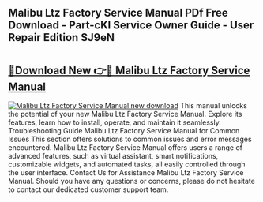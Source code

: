## Malibu Ltz Factory Service Manual PDf Free Download - Part-cKl Service Owner Guide - User Repair Edition SJ9eN

# <h2><a href="http://bc68807.oget.top/?id=Malibu+Ltz+Factory+Service+Manual">🔗Download New 👉🔴 Malibu Ltz Factory Service Manual</a></h2>

[![Malibu Ltz Factory Service Manual new download](https://i.imgur.com/5g1atiW.png)](http://bc68807.oget.top/?id=Malibu+Ltz+Factory+Service+Manual)
This manual unlocks the potential of your new Malibu Ltz Factory Service Manual. Explore its features, learn how to install, operate, and maintain it seamlessly. Troubleshooting Guide Malibu Ltz Factory Service Manual for Common Issues This section offers solutions to common issues and error messages encountered. Malibu Ltz Factory Service Manual offers users a range of advanced features, such as virtual assistant, smart notifications, customizable widgets, and automated tasks, all easily controlled through the user interface. Contact Us for Assistance Malibu Ltz Factory Service Manual. Should you have any questions or concerns, please do not hesitate to contact our dedicated customer support team.
